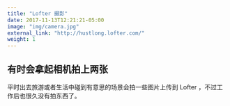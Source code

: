 ```yaml
---
title: "Lofter 摄影"
date: 2017-11-13T12:21:21-05:00
image: "img/camera.jpg"
external_link: "http://hustlong.lofter.com/"
weight: 1
---
```


## 有时会拿起相机拍上两张

平时出去旅游或者生活中碰到有意思的场景会拍一些图片上传到 Lofter ，不过工作后也很久没有拍东西了。
